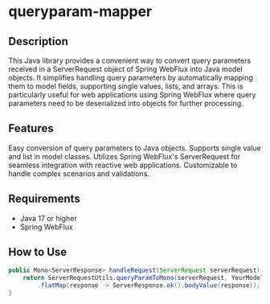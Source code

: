 # queryparam-mapper
## Description
This Java library provides a convenient way to convert query parameters received in a ServerRequest object of Spring WebFlux into Java model objects. 
It simplifies handling query parameters by automatically mapping them to model fields, supporting single values, lists, and arrays. 
This is particularly useful for web applications using Spring WebFlux where query parameters need to be deserialized into objects for further processing.

## Features
Easy conversion of query parameters to Java objects.
Supports single value and list in model classes.
Utilizes Spring WebFlux's ServerRequest for seamless integration with reactive web applications.
Customizable to handle complex scenarios and validations.

## Requirements
- Java 17 or higher
- Spring WebFlux

## How to Use

```java
public Mono<ServerResponse> handleRequest(ServerRequest serverRequest) {
    return ServerRequestUtils.queryParamToMono(serverRequest, YourModelClass.class)
        .flatMap(response -> ServerResponse.ok().bodyValue(response));
}
```
